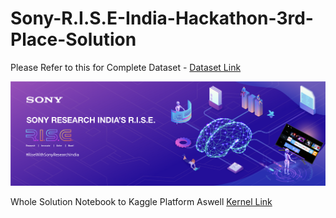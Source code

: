 # Sony-R.I.S.E-India-Hackathon-3rd-Place-Solution

Please Refer to this for Complete Dataset - [Dataset Link](https://www.kaggle.com/datasets/owaiskhan9654/rise-research-innovate-solve-excel) 

![image.png](https://raw.githubusercontent.com/Owaiskhan9654/Sony-R.I.S.E-India-Hackathon-3rd-Place-Solution/main/17412c407a-Cover2x%20-%20Copy.png)

Whole Solution Notebook to Kaggle Platform Aswell [Kernel Link](https://www.kaggle.com/code/owaiskhan9654/recommendation-system-sony-rise-3rd-place) 
